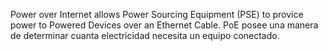 Power over Internet allows Power Sourcing Equipment (PSE) to provice power to Powered Devices over an Ethernet Cable.
PoE posee una manera de determinar cuanta electricidad necesita un equipo conectado.